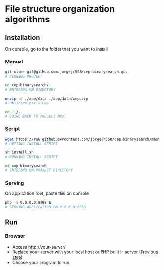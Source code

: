 # File structure organization algorithms

## Installation

On console, go to the folder that you want to install
### Manual
```bash
git clone git@github.com:jorgejr568/cep-binarysearch.git 
# CLONING PROJECT

cd cep-binarysearch/ 
# ENTERING ON DIRECTORY

unzip -d ./app/data ./app/data/cep.zip
# UNZIPING DAT FILES

cd ../..
# GOING BACK TO PROJECT ROOT
```

### Script
```bash
wget https://raw.githubusercontent.com/jorgejr568/cep-binarysearch/master/install.sh -O ./install.sh
# GETTING INSTALL SCRIPT

sh install.sh
# RUNNING INSTALL SCRIPT

cd cep-binarysearch 
# ENTERING ON PROJECT DIRECTORY 
```

### Serving

On application root, paste this on console
```bash
php -S 0.0.0.0:8888 &
# SERVING APPLICATION ON 0.0.0.0:8888
```

## Run

### Browser

- Access http://your-server/
- Replace your-server with your local host or PHP built in server ([Previous step](#serving))
- Choose your program to run